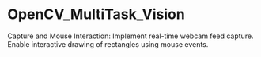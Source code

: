 # OpenCV_MultiTask_Vision
Capture and Mouse Interaction:  Implement real-time webcam feed capture. Enable interactive drawing of rectangles using mouse events.

